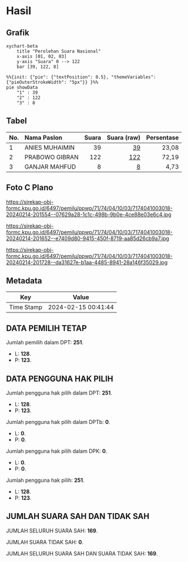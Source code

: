 # Hasil

## Grafik

```mermaid
xychart-beta
    title "Perolehan Suara Nasional"
    x-axis [01, 02, 03]
    y-axis "Suara" 0 --> 122
    bar [39, 122, 8]
```

```mermaid
%%{init: {"pie": {"textPosition": 0.5}, "themeVariables": {"pieOuterStrokeWidth": "5px"}} }%%
pie showData
    "1" : 39
    "2" : 122
    "3" : 8
```

## Tabel

| No. | Nama Paslon    | Suara | Suara (raw) | Persentase |
|:--- |:-------------- | -----:| -----------:| ----------:|
| 1   | ANIES MUHAIMIN | 39    | [39][p-1]   | 23,08      |
| 2   | PRABOWO GIBRAN | 122   | [122][p-2]  | 72,19      |
| 3   | GANJAR MAHFUD  | 8     | [8][p-3]    | 4,73       |


[p-1]: https://github.com/gigit-pemilu/pemilu-2024/blob/main/pilpres/hitung-suara/sub/71-sulawesi-utara/sub/74-kota-kotamobagu/sub/04-kotamobagu-barat/sub/1003-mogolaing/sub/018-tps/sub/paslon-1.txt
[p-2]: https://github.com/gigit-pemilu/pemilu-2024/blob/main/pilpres/hitung-suara/sub/71-sulawesi-utara/sub/74-kota-kotamobagu/sub/04-kotamobagu-barat/sub/1003-mogolaing/sub/018-tps/sub/paslon-2.txt
[p-3]: https://github.com/gigit-pemilu/pemilu-2024/blob/main/pilpres/hitung-suara/sub/71-sulawesi-utara/sub/74-kota-kotamobagu/sub/04-kotamobagu-barat/sub/1003-mogolaing/sub/018-tps/sub/paslon-3.txt

## Foto C Plano

https://sirekap-obj-formc.kpu.go.id/6497/pemilu/ppwp/71/74/04/10/03/7174041003018-20240214-201554--07629a28-1c1c-498b-9b0e-4ce88e03e6c4.jpg

https://sirekap-obj-formc.kpu.go.id/6497/pemilu/ppwp/71/74/04/10/03/7174041003018-20240214-201652--e7409d80-9415-450f-8719-aa85d26cb9a7.jpg

https://sirekap-obj-formc.kpu.go.id/6497/pemilu/ppwp/71/74/04/10/03/7174041003018-20240214-201728--da31627e-b1aa-4485-8941-28a146f35029.jpg


## Metadata

| Key        | Value               |
| ---------- | ------------------- |
| Time Stamp | 2024-02-15 00:41:44 |


## DATA PEMILIH TETAP

Jumlah pemilih dalam DPT: **251**.
 * L: **128**.
 * P: **123**.

## DATA PENGGUNA HAK PILIH

Jumlah pengguna hak pilih dalam DPT: **251**.
 * L: **128**.
 * P: **123**.

Jumlah pengguna hak pilih dalam DPTb: **0**.
 * L: **0**.
 * P: **0**.

Jumlah pengguna hak pilih dalam DPK: **0**.
 * L: **0**.
 * P: **0**.

Jumlah pengguna hak pilih: **251**.
 * L: **128**.
 * P: **123**.

## JUMLAH SUARA SAH DAN TIDAK SAH

JUMLAH SELURUH SUARA SAH: **169**.

JUMLAH SUARA TIDAK SAH: **0**.

JUMLAH SELURUH SUARA SAH DAN SUARA TIDAK SAH: **169**.


